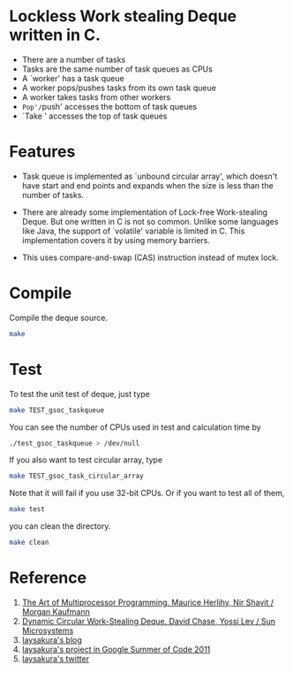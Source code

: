 # Lockless Work stealing Deque written in C.

- There are a number of tasks
- Tasks are the same number of task queues as CPUs
- A `worker' has a task queue
- A worker pops/pushes tasks from its own task queue
- A worker takes tasks from other workers
- `Pop'/`push' accesses the bottom of task queues
- `Take ' accesses the top of task queues

# Features

- Task queue is implemented as `unbound circular array',
    which doesn't have start and end points and expands when the size
    is less than the number of tasks.
    
- There are already some implementation of Lock-free Work-stealing Deque.
    But one written in C is not so common.
    Unlike some languages like Java, the support of `volatile' variable is
    limited in C. This implementation covers it by using memory barriers.
    
- This uses compare-and-swap (CAS) instruction instead of mutex lock.

# Compile

Compile the deque source.

```bash
make
```

# Test

To test the unit test of deque, just type

```bash
make TEST_gsoc_taskqueue
```

You can see the number of CPUs used in test and calculation time by

```bash
./test_gsoc_taskqueue > /dev/null
```

If you also want to test circular array, type

```bash
make TEST_gsoc_task_circular_array    
```
   
Note that it will fail if you use 32-bit CPUs.
Or if you want to test all of them,

```bash
make test
```

you can clean the directory.

```bash
make clean
```

# Reference

1. [The Art of Multiprocessor Programming.  Maurice Herlihy, Nir Shavit / Morgan Kaufmann](https://www.elsevier.com/books/the-art-of-multiprocessor-programming/herlihy/978-0-12-415950-1)
2. [Dynamic Circular Work-Stealing Deque. David Chase, Yossi Lev / Sun Microsystems](https://dl.acm.org/doi/10.1145/1073970.1073974)
3. [laysakura's blog](http://d.hatena.ne.jp/laysakura)
4. [laysakura's project in Google Summer of Code 2011](http://www.google-melange.com/gsoc/proposal/review/google/gsoc2011/laysakura/1)
5. [laysakura's twitter](http://twitter.com/laysakura)
